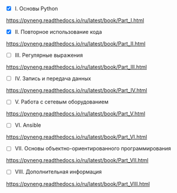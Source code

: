 - [X] I. Основы Python 

https://pyneng.readthedocs.io/ru/latest/book/Part_I.html
- [X] II. Повторное использование кода 

https://pyneng.readthedocs.io/ru/latest/book/Part_II.html
- [ ] III. Регулярные выражения 

https://pyneng.readthedocs.io/ru/latest/book/Part_III.html
- [ ] IV. Запись и передача данных 

https://pyneng.readthedocs.io/ru/latest/book/Part_IV.html
- [ ] V. Работа с сетевым оборудованием 

https://pyneng.readthedocs.io/ru/latest/book/Part_V.html
- [ ] VI. Ansible 

https://pyneng.readthedocs.io/ru/latest/book/Part_VI.html
- [ ] VII.  Основы объектно-ориентированного программирования 

https://pyneng.readthedocs.io/ru/latest/book/Part_VII.html
- [ ] VIII. Дополнительная информация 

https://pyneng.readthedocs.io/ru/latest/book/Part_VIII.html
